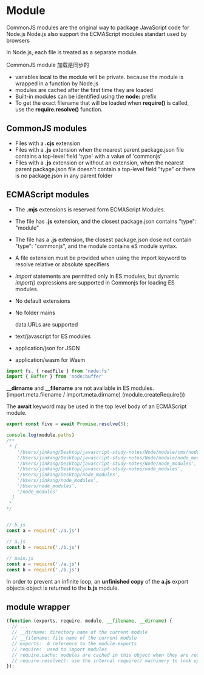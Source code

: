 # Module

  CommonJS modules are the original way to package JavaScript code for Node.js
  Node.js also support the ECMAScript modules standart used by browsers

  In Node.js, each file is treated as a separate module.
  
  CommonJS module 加载是同步的

- variables local to the module will be private. because the module is wrapped in a function by Node.js
- modules are cached after the first time they are loaded
- Built-in modules can be identified using the **node:** prefix
- To get the exact filename that will be loaded when **require()** is called, use the **require.resolve()** function.

## CommonJS modules

- Files with a **.cjs** extension
- Files with a **.js** extension when the nearest parent package.json file contains a top-level field 'type' with a
value of 'commonjs'
- Files with a **.js** extension or without an extension, when the nearest parent package.json file doesn't contain a top-level field "type" or there is no package.json in any parent folder

## ECMAScript modules

- The **.mjs** extensions is reserved form ECMAScript Modules.
- The file has **.js** extension, and the closest package.json contains "type": "module"
- The file has a **.js** extension, the closest package,json dose not contain "type": "commonjs", and the module contains eS module syntax.
- A file extension must be provided when using the import keyword to resolve relative or absolute specifiers
- *import* statements are permitted only in ES modules, but dynamic *import()* expressions are supported in Commonjs
for loading ES modules.

- No default extensions
- No folder mains

  data:URLs are supported

- text/javascript for ES modules
- application/json for JSON
- application/wasm for Wasm

```js
import fs, { readFile } from 'node:fs'
import { Buffer } from 'node:buffer'
```

  **__dirname** and **__filename** are not available in ES modules.
  (import.meta.filename / import.meta.dirname)
  (module.createRequire())

  The **await** keyword may be used in the top level body of an ECMAScript module.

```js
export const five = await Promise.resolve(5);
```

```js
console.log(module.paths)
/**
 * [
    '/Users/jinkang/Desktop/javascript-study-notes/Node/module/cms/node_modules',
    '/Users/jinkang/Desktop/javascript-study-notes/Node/module/node_modules',
    '/Users/jinkang/Desktop/javascript-study-notes/Node/node_modules',
    '/Users/jinkang/Desktop/javascript-study-notes/node_modules',
    '/Users/jinkang/Desktop/node_modules',
    '/Users/jinkang/node_modules',
    '/Users/node_modules',
    '/node_modules'
  ]
 * 
*/


// b.js
const a = require('./a.js')

// a.js
const b = require('./b.js')

// main.js
const a = require('./a.js')
const b = require('./b.js')
```

  In order to prevent an infinite loop, an **unfinished copy** of the **a.js** export objects object is returned to the **b.js** module.

## module wrapper

```js
(function (exports, require, module, __filename, __dirname) {
  // ...
  // __dirname: directory name of the current module
  // __filename: file name of the current module
  // exports:  A reference to the module.exports
  // require:  used to import modules
  // require.cache: modules are cached in this object when they are required.
  // require.resolve(): use the internal require() machinery to look up the location of a module.
});
```
